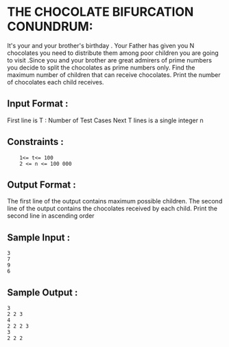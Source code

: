 # THE CHOCOLATE BIFURCATION CONUNDRUM:

It's your and your brother's birthday . Your Father has given you N chocolates you need to distribute them among poor children you are going to visit .Since you and your brother are great admirers of prime numbers you decide to split the chocolates as prime numbers only.
Find the maximum number of children that can receive chocolates.
Print the number of chocolates each child receives.

## Input Format :
First line is T : Number of Test Cases Next T lines is a single integer n

## Constraints :
```
	1<= t<= 100 
	2 <= n <= 100 000
```

## Output Format :

The first line of the output contains maximum possible children.
The second line of the output contains the chocolates received by each child.
Print the second line in ascending order

## Sample Input :
	3
	7 
	9 
	6

## Sample Output :
	3
	2 2 3
	4
	2 2 2 3
	3
	2 2 2